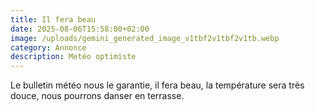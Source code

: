```yaml
---
title: Il fera beau
date: 2025-08-06T15:58:00+02:00
image: /uploads/gemini_generated_image_v1tbf2v1tbf2v1tb.webp
category: Annonce
description: Metéo optimiste
---
```

Le bulletin météo nous le garantie, il fera beau, la température sera très douce, nous pourrons danser en terrasse.
